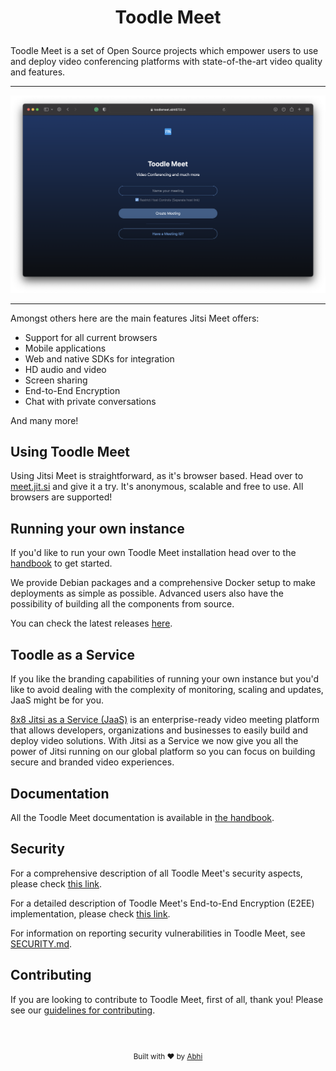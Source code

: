 # <p align="center">Toodle Meet</p>

Toodle Meet is a set of Open Source projects which empower users to use and deploy
video conferencing platforms with state-of-the-art video quality and features.

<hr />

<p align="center">
<img src="https://github.com/Abhi6722/Toodle-Meet/blob/main/Assets/ss1.png" width="900" />
</p>

<hr />

Amongst others here are the main features Jitsi Meet offers:

* Support for all current browsers
* Mobile applications
* Web and native SDKs for integration
* HD audio and video
* Screen sharing
* End-to-End Encryption
* Chat with private conversations

And many more!

## Using Toodle Meet

Using Jitsi Meet is straightforward, as it's browser based. Head over to [meet.jit.si](https://meet.jit.si) and give it a try. It's anonymous, scalable and free to use. All browsers are supported! 

## Running your own instance

If you'd like to run your own Toodle Meet installation head over to the [handbook](https://jitsi.github.io/handbook/docs/devops-guide/devops-guide-start) to get started.

We provide Debian packages and a comprehensive Docker setup to make deployments as simple as possible.
Advanced users also have the possibility of building all the components from source.

You can check the latest releases [here](https://jitsi.github.io/handbook/docs/releases).

## Toodle as a Service

If you like the branding capabilities of running your own instance but you'd like
to avoid dealing with the complexity of monitoring, scaling and updates, JaaS might be
for you.

[8x8 Jitsi as a Service (JaaS)](https://jaas.8x8.vc) is an enterprise-ready video meeting platform that allows developers, organizations and businesses to easily build and deploy video solutions. With Jitsi as a Service we now give you all the power of Jitsi running on our global platform so you can focus on building secure and branded video experiences.

## Documentation

All the Toodle Meet documentation is available in [the handbook](https://jitsi.github.io/handbook/).

## Security

For a comprehensive description of all Toodle Meet's security aspects, please check [this link](https://jitsi.org/security).

For a detailed description of Toodle Meet's End-to-End Encryption (E2EE) implementation,
please check [this link](https://jitsi.org/e2ee-whitepaper/).

For information on reporting security vulnerabilities in Toodle Meet, see [SECURITY.md](./SECURITY.md).

## Contributing

If you are looking to contribute to Toodle Meet, first of all, thank you! Please
see our [guidelines for contributing](CONTRIBUTING.md).

<br />
<br />

<footer>
<p align="center" style="font-size: smaller;">
Built with ❤️ by <a href="https://abhi6722.in" target="_blank">Abhi</a>
</p>
</footer>
